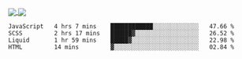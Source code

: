 <a href="https://www.mvuljevas.com">
    <img align="center" src="https://github-readme-stats.vercel.app/api?username=mvuljevas&show_icons=true&theme=dracula" />
</a>
<a href="https://www.mvuljevas.com">
    <img align="center" src="https://github-readme-stats.vercel.app/api/top-langs/?username=mvuljevas&theme=dracula&layout=compact" />
</a>

<br>

<!--START_SECTION:waka-->
```text
JavaScript   4 hrs 7 mins    ████████████░░░░░░░░░░░░░   47.66 % 
SCSS         2 hrs 17 mins   ██████▓░░░░░░░░░░░░░░░░░░   26.52 % 
Liquid       1 hr 59 mins    █████▓░░░░░░░░░░░░░░░░░░░   22.98 % 
HTML         14 mins         ▓░░░░░░░░░░░░░░░░░░░░░░░░   02.84 % 
```
<!--END_SECTION:waka-->

